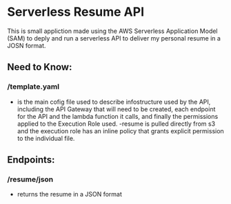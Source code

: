 # Serverless Resume API
This is small appliction made using the AWS Serverless Application Model (SAM) to deply and run a serverless API to deliver my personal resume in a JOSN format. 

## Need to Know:
### /template.yaml
- is the main cofig file used to describe infostructure used by the API, including the API Gateway that will need to be created, each endpoint for the API and the lambda function it calls, and finally the permissions applied to the Execution Role used.
-resume is pulled directly from s3 and the execution role has an inline policy that grants explicit permission to the individual file.

## Endpoints:
### /resume/json
- returns the resume in a JSON format

